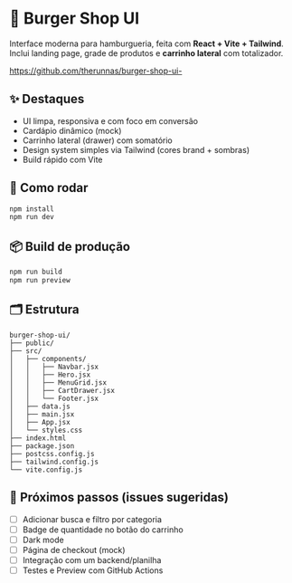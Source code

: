 # 🍔 Burger Shop UI

Interface moderna para hamburgueria, feita com **React + Vite + Tailwind**. Inclui landing page, grade de produtos e **carrinho lateral** com totalizador.

https://github.com/therunnas/burger-shop-ui-

## ✨ Destaques
- UI limpa, responsiva e com foco em conversão
- Cardápio dinâmico (mock)
- Carrinho lateral (drawer) com somatório
- Design system simples via Tailwind (cores brand + sombras)
- Build rápido com Vite

## 🚀 Como rodar
```bash
npm install
npm run dev
```

## 📦 Build de produção
```bash
npm run build
npm run preview
```

## 🗂 Estrutura
```
burger-shop-ui/
├── public/
├── src/
│   ├── components/
│   │   ├── Navbar.jsx
│   │   ├── Hero.jsx
│   │   ├── MenuGrid.jsx
│   │   ├── CartDrawer.jsx
│   │   └── Footer.jsx
│   ├── data.js
│   ├── main.jsx
│   ├── App.jsx
│   └── styles.css
├── index.html
├── package.json
├── postcss.config.js
├── tailwind.config.js
└── vite.config.js
```

## 📝 Próximos passos (issues sugeridas)
- [ ] Adicionar busca e filtro por categoria
- [ ] Badge de quantidade no botão do carrinho
- [ ] Dark mode
- [ ] Página de checkout (mock)
- [ ] Integração com um backend/planilha
- [ ] Testes e Preview com GitHub Actions   
 